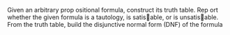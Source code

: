 Given an arbitrary prop ositional formula, construct its truth table. Rep ort
whether the given formula is a tautology, is satisable, or is unsatisable. From
the truth table, build the disjunctive normal form (DNF) of the formula
